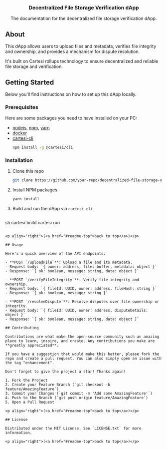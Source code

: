<a id="readme-top"></a>
<!-- PROJECT LOGO -->
<br />
<div align="center">
  <h3 align="center">Decentralized File Storage Verification dApp</h3>

  <p align="center">
    The documentation for the decentralized file storage verification dApp.
  </p>
</div>

## About
<p>
    This dApp allows users to upload files and metadata, verifies file integrity and ownership, and provides a mechanism for dispute resolution.
</p>
<p> 
    It's built on Cartesi rollups technology to ensure decentralized and reliable file storage and verification.
</p>

## Getting Started

Below you'll find instructions on how to set up this dApp locally.

### Prerequisites

Here are some packages you need to have installed on your PC:

* [nodejs](https://nodejs.org/en), [npm](https://docs.npmjs.com/cli/v10/configuring-npm/install), [yarn](https://classic.yarnpkg.com/lang/en/docs/install/#debian-stable) 
* [docker](https://docs.docker.com/get-docker/)
* [cartesi-cli](https://docs.cartesi.io/cartesi-rollups/1.3/development/migration/#install-cartesi-cli)
  ```sh
  npm install -g @cartesi/cli
  ```

### Installation

1. Clone this repo
   ```sh
   git clone https://github.com/your-repo/decentralized-file-storage-verification.git
   ```
2. Install NPM packages
   ```sh
   yarn install
   ```
3. Build and run the dApp via `cartesi-cli`
   ```

sh
   cartesi build
   cartesi run
   ```

<p align="right">(<a href="#readme-top">back to top</a>)</p>

## Usage

Here's a quick overview of the API endpoints:

- **POST `/uploadFile`**: Upload a file and its metadata.
  - Request body: `{ owner: address, file: buffer, metadata: object }`
  - Response: `{ ok: boolean, message: string, data: object }`

- **POST `/verifyFileIntegrity`**: Verify file integrity and ownership.
  - Request body: `{ fileId: UUID, owner: address, fileHash: string }`
  - Response: `{ ok: boolean, message: string }`

- **POST `/resolveDispute`**: Resolve disputes over file ownership or integrity.
  - Request body: `{ fileId: UUID, owner: address, disputeDetails: object }`
  - Response: `{ ok: boolean, message: string, data: object }`

## Contributing

Contributions are what make the open-source community such an amazing place to learn, inspire, and create. Any contributions you make are **greatly appreciated**.

If you have a suggestion that would make this better, please fork the repo and create a pull request. You can also simply open an issue with the tag "enhancement".

Don't forget to give the project a star! Thanks again!

1. Fork the Project
2. Create your Feature Branch (`git checkout -b feature/AmazingFeature`)
3. Commit your Changes (`git commit -m 'Add some AmazingFeature'`)
4. Push to the Branch (`git push origin feature/AmazingFeature`)
5. Open a Pull Request

<p align="right">(<a href="#readme-top">back to top</a>)</p>

## License

Distributed under the MIT License. See `LICENSE.txt` for more information.

<p align="right">(<a href="#readme-top">back to top</a>)</p>